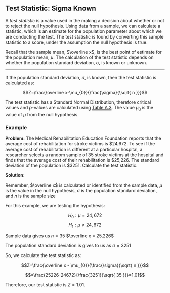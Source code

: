 ## Test Statistic: Sigma Known

A _test statistic_ is a value used in the making a decision about whether or not to reject the null hypothesis. Using data from a sample, we can calculate a statistic, which is an estimate for the population parameter about which we are conducting the test. The test statistic is found by converting this sample statistic to a score, under the assumption the null hypothesis is true.

Recall that the sample mean, $\overline x$, is the best point of estimate for the population mean, $\mu$. The calculation of the test statistic depends on whether the population standard deviation, $\sigma$, is known or unknown.

- - -

If the population standard deviation, $\sigma$, is known, then the test statistic is calculated as:

$$Z=\frac{\overline x-\mu_{0}}{\frac{\sigma}{\sqrt{ n }}}$$

The test statistic has a Standard Normal Distribution, therefore critical values and $p$-values are calculated using [Table A.3](ODU/Semesters/Spring%202024/STAT330%20Intro%20to%20Probability%20&%20Statistics/(M13)%20Hypothesis%20Testing%20for%20Means/(M13.4)%20Test%20for%20a%20Single%20Mean%20-%20Sigma%20Known/Resources/Table_A3.pdf). The value $\mu_{0}$ is the value of $\mu$ from the null hypothesis.

### Example

**Problem:** The Medical Rehabilitation Education Foundation reports that the average cost of rehabilitation for stroke victims is $24,672. To see if the average cost of rehabilitation is different at a particular hospital, a researcher selects a random sample of 35 stroke victims at the hospital and finds that the average cost of their rehabilitation is $25,226. The standard deviation of the population is $3251. Calculate the test statistic.

**Solution:**

Remember,
$\overline x$ is calculated or identified from the sample data, 
$\mu$ is the value in the null hypothesis, 
$\sigma$ is the population standard deviation, and 
$n$ is the sample size

For this example, we are testing the hypothesis:

$$H_{0}:\mu=24,672$$
$$H_{1}:\mu \neq 24,672$$

Sample data gives us
$n=35$
$\overline x = 25,226$

The population standard deviation is gives to us as
$\sigma=3251$

So, we calculate the test statistic as:

$$Z=\frac{\overline x - \mu_{0}}{\frac{\sigma}{\sqrt{ n }}}$$

$$=\frac{25226-24672}{\frac{3251}{\sqrt{ 35 }}}=1.01$$

Therefore, our test statistic is $Z=1.01$.
